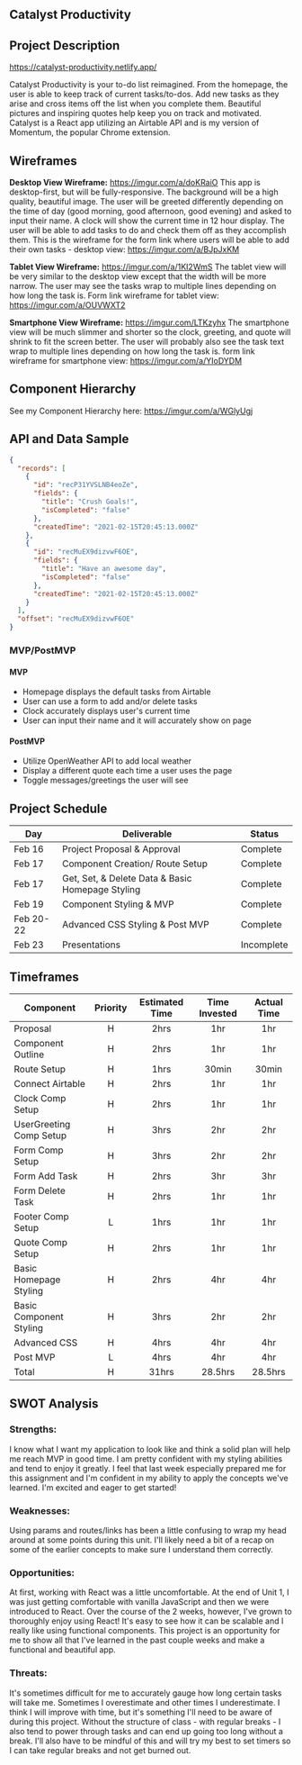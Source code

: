 ## Catalyst Productivity

## Project Description

https://catalyst-productivity.netlify.app/

Catalyst Productivity is your to-do list reimagined. From the homepage, the user is able to keep track of current tasks/to-dos. Add new tasks as they arise and cross items off the list when you complete them. Beautiful pictures and inspiring quotes help keep you on track and motivated. Catalyst is a React app utilizing an Airtable API and is my version of Momentum, the popular Chrome extension.

## Wireframes

**Desktop View Wireframe:** https://imgur.com/a/doKRaiO
This app is desktop-first, but will be fully-responsive. The background will be a high quality, beautiful image. The user will be greeted differently depending on the time of day (good morning, good afternoon, good evening) and asked to input their name. A clock will show the current time in 12 hour display. The user will be able to add tasks to do and check them off as they accomplish them.
This is the wireframe for the form link where users will be able to add their own tasks - desktop view: https://imgur.com/a/BJpJxKM

**Tablet View Wireframe:** https://imgur.com/a/1KI2WmS
The tablet view will be very similar to the desktop view except that the width will be more narrow. The user may see the tasks wrap to multiple lines depending on how long the task is.
Form link wireframe for tablet view: https://imgur.com/a/OUVWXT2

**Smartphone View Wireframe:** https://imgur.com/LTKzyhx
The smartphone view will be much slimmer and shorter so the clock, greeting, and quote will shrink to fit the screen better. The user will probably also see the task text wrap to multiple lines depending on how long the task is.
form link wireframe for smartphone view: https://imgur.com/a/YIoDYDM

## Component Hierarchy

See my Component Hierarchy here: https://imgur.com/a/WGlyUgj

## API and Data Sample

```json
{
  "records": [
    {
      "id": "recP31YVSLNB4eoZe",
      "fields": {
        "title": "Crush Goals!",
        "isCompleted": "false"
      },
      "createdTime": "2021-02-15T20:45:13.000Z"
    },
    {
      "id": "recMuEX9dizvwF6OE",
      "fields": {
        "title": "Have an awesome day",
        "isCompleted": "false"
      },
      "createdTime": "2021-02-15T20:45:13.000Z"
    }
  ],
  "offset": "recMuEX9dizvwF6OE"
}
```

### MVP/PostMVP

#### MVP

- Homepage displays the default tasks from Airtable
- User can use a form to add and/or delete tasks
- Clock accurately displays user's current time
- User can input their name and it will accurately show on page

#### PostMVP

- Utilize OpenWeather API to add local weather
- Display a different quote each time a user uses the page
- Toggle messages/greetings the user will see

## Project Schedule

| Day       | Deliverable                                      | Status     |
| --------- | ------------------------------------------------ | ---------- |
| Feb 16    | Project Proposal & Approval                      | Complete   |
| Feb 17    | Component Creation/ Route Setup                  | Complete   |
| Feb 17    | Get, Set, & Delete Data & Basic Homepage Styling | Complete   |
| Feb 19    | Component Styling & MVP                          | Complete   |
| Feb 20-22 | Advanced CSS Styling & Post MVP                  | Complete   |
| Feb 23    | Presentations                                    | Incomplete |

## Timeframes

| Component               | Priority | Estimated Time | Time Invested | Actual Time |
| ----------------------- | :------: | :------------: | :-----------: | :---------: |
| Proposal                |    H     |      2hrs      |      1hr      |     1hr     |
| Component Outline       |    H     |      2hrs      |      1hr      |     1hr     |
| Route Setup             |    H     |      1hrs      |     30min     |    30min    |
| Connect Airtable        |    H     |      2hrs      |      1hr      |     1hr     |
| Clock Comp Setup        |    H     |      2hrs      |      1hr      |     1hr     |
| UserGreeting Comp Setup |    H     |      3hrs      |      2hr      |     2hr     |
| Form Comp Setup         |    H     |      3hrs      |      2hr      |     2hr     |
| Form Add Task           |    H     |      2hrs      |      3hr      |     3hr     |
| Form Delete Task        |    H     |      2hrs      |      1hr      |     1hr     |
| Footer Comp Setup       |    L     |      1hrs      |      1hr      |     1hr     |
| Quote Comp Setup        |    H     |      2hrs      |      1hr      |     1hr     |
| Basic Homepage Styling  |    H     |      2hrs      |      4hr      |     4hr     |
| Basic Component Styling |    H     |      3hrs      |      2hr      |     2hr     |
| Advanced CSS            |    H     |      4hrs      |      4hr      |     4hr     |
| Post MVP                |    L     |      4hrs      |      4hr      |     4hr     |
| Total                   |    H     |     31hrs      |    28.5hrs    |   28.5hrs   |

## SWOT Analysis

### Strengths:

I know what I want my application to look like and think a solid plan will help me reach MVP in good time. I am pretty confident with my styling abilities and tend to enjoy it greatly. I feel that last week especially prepared me for this assignment and I'm confident in my ability to apply the concepts we've learned. I'm excited and eager to get started!

### Weaknesses:

Using params and routes/links has been a little confusing to wrap my head around at some points during this unit. I'll likely need a bit of a recap on some of the earlier concepts to make sure I understand them correctly.

### Opportunities:

At first, working with React was a little uncomfortable. At the end of Unit 1, I was just getting comfortable with vanilla JavaScript and then we were introduced to React. Over the course of the 2 weeks, however, I've grown to thoroughly enjoy using React! It's easy to see how it can be scalable and I really like using functional components. This project is an opportunity for me to show all that I've learned in the past couple weeks and make a functional and beautiful app.

### Threats:

It's sometimes difficult for me to accurately gauge how long certain tasks will take me. Sometimes I overestimate and other times I underestimate. I think I will improve with time, but it's something I'll need to be aware of during this project. Without the structure of class - with regular breaks - I also tend to power through tasks and can end up going too long without a break. I'll also have to be mindful of this and will try my best to set timers so I can take regular breaks and not get burned out.

